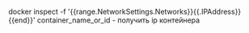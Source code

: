 docker inspect -f '{{range.NetworkSettings.Networks}}{{.IPAddress}}{{end}}' container_name_or_id - получить ip контейнера